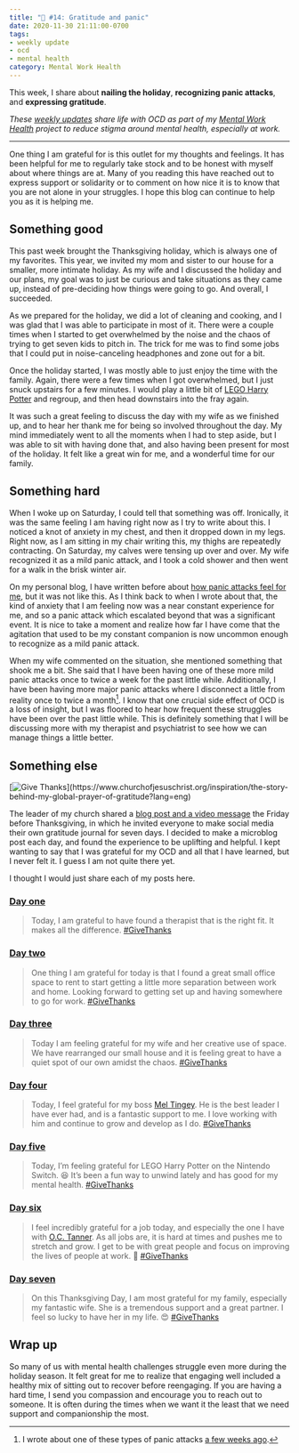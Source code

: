 ```yaml
---
title: "🧠 #14: Gratitude and panic"
date: 2020-11-30 21:11:00-0700
tags:
- weekly update
- ocd
- mental health
category: Mental Work Health
---
```


This week, I share about **nailing the holiday**, **recognizing panic attacks**, and **expressing gratitude**.

_These [weekly updates](https://bennorris.com/tags/weekly-update/) share life with OCD as part of my [Mental Work Health](https://bennorris.com/mental-work-health) project to reduce stigma around mental health, especially at work._

***

One thing I am grateful for is this outlet for my thoughts and feelings. It has been helpful for me to regularly take stock and to be honest with myself about where things are at. Many of you reading this have reached out to express support or solidarity or to comment on how nice it is to know that you are not alone in your struggles. I hope this blog can continue to help you as it is helping me.


## Something good

This past week brought the Thanksgiving holiday, which is always one of my favorites. This year, we invited my mom and sister to our house for a smaller, more intimate holiday. As my wife and I discussed the holiday and our plans, my goal was to just be curious and take situations as they came up, instead of pre-deciding how things were going to go. And overall, I succeeded.

As we prepared for the holiday, we did a lot of cleaning and cooking, and I was glad that I was able to participate in most of it. There were a couple times when I started to get overwhelmed by the noise and the chaos of trying to get seven kids to pitch in. The trick for me was to find some jobs that I could put in noise-canceling headphones and zone out for a bit.

Once the holiday started, I was mostly able to just enjoy the time with the family. Again, there were a few times when I got overwhelmed, but I just snuck upstairs for a few minutes. I would play a little bit of [LEGO Harry Potter](https://en.wikipedia.org/wiki/Lego_Harry_Potter:_Years_1%E2%80%934) and regroup, and then head downstairs into the fray again.

It was such a great feeling to discuss the day with my wife as we finished up, and to hear her thank me for being so involved throughout the day. My mind immediately went to all the moments when I had to step aside, but I was able to sit with having done that, and also having been present for most of the holiday. It felt like a great win for me, and a wonderful time for our family.


## Something hard

When I woke up on Saturday, I could tell that something was off. Ironically, it was the same feeling I am having right now as I try to write about this. I noticed a knot of anxiety in my chest, and then it dropped down in my legs. Right now, as I am sitting in my chair writing this, my thighs are repeatedly contracting. On Saturday, my calves were tensing up over and over. My wife recognized it as a mild panic attack, and I took a cold shower and then went for a walk in the brisk winter air.

On my personal blog, I have written before about [how panic attacks feel for me](https://www.bennorris.com/2019/03/22/what-physical-panic-attacks-feel-like), but it was not like this. As I think back to when I wrote about that, the kind of anxiety that I am feeling now was a near constant experience for me, and so a panic attack which escalated beyond that was a significant event. It is nice to take a moment and realize how far I have come that the agitation that used to be my constant companion is now uncommon enough to recognize as a mild panic attack.

When my wife commented on the situation, she mentioned something that shook me a bit. She said that I have been having one of these more mild panic attacks once to twice a week for the past little while. Additionally, I have been having more major panic attacks where I disconnect a little from reality once to twice a month[^1]. I know that one crucial side effect of OCD is a loss of insight, but I was floored to hear how frequent these struggles have been over the past little while. This is definitely something that I will be discussing more with my therapist and psychiatrist to see how we can manage things a little better.


## Something else

[![Give Thanks](https://media.bennorris.com/images/mentalworkhealth/uploads/2020/ae386aed14.jpg")](https://www.churchofjesuschrist.org/inspiration/the-story-behind-my-global-prayer-of-gratitude?lang=eng)

The leader of my church shared a [blog post and a video message](https://www.churchofjesuschrist.org/inspiration/the-story-behind-my-global-prayer-of-gratitude?lang=eng) the Friday before Thanksgiving, in which he invited everyone to make social media their own gratitude journal for seven days. I decided to make a microblog post each day, and found the experience to be uplifting and helpful. I kept wanting to say that I was grateful for my OCD and all that I have learned, but I never felt it. I guess I am not quite there yet.

I thought I would just share each of my posts here.


### [Day one](https://www.bennorris.com/2020/11/20/the-right-fit)

> Today, I am grateful to have found a therapist that is the right fit. It makes all the difference. [#GiveThanks](https://www.churchofjesuschrist.org/inspiration/the-story-behind-my-global-prayer-of-gratitude)

### [Day two](https://www.bennorris.com/2020/11/22/office-space)

> One thing I am grateful for today is that I found a great small office space to rent to start getting a little more separation between work and home. Looking forward to getting set up and having somewhere to go for work. [#GiveThanks](https://www.churchofjesuschrist.org/inspiration/the-story-behind-my-global-prayer-of-gratitude)

### [Day three](https://www.bennorris.com/2020/11/22/use-of-space)

> Today I am feeling grateful for my wife and her creative use of space. We have rearranged our small house and it is feeling great to have a quiet spot of our own amidst the chaos. [#GiveThanks](https://www.churchofjesuschrist.org/inspiration/the-story-behind-my-global-prayer-of-gratitude)

### [Day four](https://www.bennorris.com/2020/11/23/my-boss)

> Today, I feel grateful for my boss [Mel Tingey](https://www.linkedin.com/in/meltingey). He is the best leader I have ever had, and is a fantastic support to me. I love working with him and continue to grow and develop as I do. [#GiveThanks](https://www.churchofjesuschrist.org/inspiration/the-story-behind-my-global-prayer-of-gratitude)

### [Day five](https://www.bennorris.com/2020/11/24/lego-harry-potter)

> Today, I’m feeling grateful for LEGO Harry Potter on the Nintendo Switch. 😆 It’s been a fun way to unwind lately and has good for my mental health. [#GiveThanks](https://www.churchofjesuschrist.org/inspiration/the-story-behind-my-global-prayer-of-gratitude)

### [Day six](https://www.bennorris.com/2020/11/25/a-job)

> I feel incredibly grateful for a job today, and especially the one I have with [O.C. Tanner](https://www.octanner.com). As all jobs are, it is hard at times and pushes me to stretch and grow. I get to be with great people and focus on improving the lives of people at work. 🥰 [#GiveThanks](https://www.churchofjesuschrist.org/inspiration/the-story-behind-my-global-prayer-of-gratitude)

### [Day seven](https://www.bennorris.com/2020/11/26/my-family)

>  On this Thanksgiving Day, I am most grateful for my family, especially my fantastic wife. She is a tremendous support and a great partner. I feel so lucky to have her in my life. 😍 [#GiveThanks](https://www.churchofjesuschrist.org/inspiration/the-story-behind-my-global-prayer-of-gratitude)


## Wrap up

So many of us with mental health challenges struggle even more during the holiday season. It felt great for me to realize that engaging well included a healthy mix of sitting out to recover before reengaging. If you are having a hard time, I send you compassion and encourage you to reach out to someone. It is often during the times when we want it the least that we need support and companionship the most.



[^1]: I wrote about one of these types of panic attacks [a few weeks ago](https://bennorris.com/2020/11/16/a-slight-breakdown).
